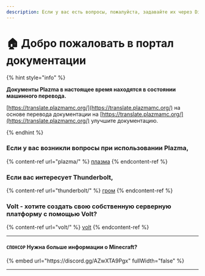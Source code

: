 ```yaml
---
description: Если у вас есть вопросы, пожалуйста, задавайте их через Discord или GitHub Issues.
---
```


# 🏠 Добро пожаловать в портал документации

{% hint style="info" %}

**Документы Plazma в настоящее время находятся в состоянии машинного перевода.**

[https://translate.plazmamc.org/](https://translate.plazmamc.org/) на основе перевода документации на [https://translate.plazmamc.org/](https://translate.plazmamc.org/) улучшите документацию.

{% endhint %}

### Если у вас возникли вопросы при использовании Plazma,

{% content-ref url="plazma/" %}
[плазма](plazma/)
{% endcontent-ref %}

### Если вас интересует Thunderbolt,

{% content-ref url="thunderbolt/" %}
[гром](thunderbolt/)
{% endcontent-ref %}

### Volt - хотите создать свою собственную серверную платформу с помощью Volt?

{% content-ref url="volt/" %}
[volt](volt/)
{% endcontent-ref %}

***

#### `СПОНСОР` Нужна больше информации о Minecraft? <a href="#etc-1" id="etc-1"></a>

{% embed url="https\://discord.gg/AZwXTA9Pgx" fullWidth="false" %}

***
